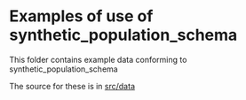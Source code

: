 # Examples of use of synthetic_population_schema

This folder contains example data conforming to synthetic_population_schema

The source for these is in [src/data](../src/data/examples)
